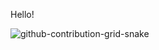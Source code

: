 Hello!

![github-contribution-grid-snake](https://github.com/yas-cm/yas-cm/assets/138698763/d585d122-8278-4398-9794-321160b7ed8c)
